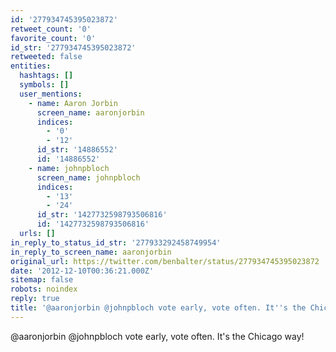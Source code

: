 ```yaml
---
id: '277934745395023872'
retweet_count: '0'
favorite_count: '0'
id_str: '277934745395023872'
retweeted: false
entities:
  hashtags: []
  symbols: []
  user_mentions:
    - name: Aaron Jorbin
      screen_name: aaronjorbin
      indices:
        - '0'
        - '12'
      id_str: '14886552'
      id: '14886552'
    - name: johnpbloch
      screen_name: johnpbloch
      indices:
        - '13'
        - '24'
      id_str: '1427732598793506816'
      id: '1427732598793506816'
  urls: []
in_reply_to_status_id_str: '277933292458749954'
in_reply_to_screen_name: aaronjorbin
original_url: https://twitter.com/benbalter/status/277934745395023872
date: '2012-12-10T00:36:21.000Z'
sitemap: false
robots: noindex
reply: true
title: '@aaronjorbin @johnpbloch vote early, vote often. It''s the Chicago way!'
---
```


@aaronjorbin @johnpbloch vote early, vote often. It's the Chicago way!